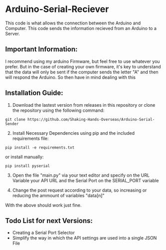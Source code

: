 # Arduino-Serial-Reciever
This code is what allows the connection between the Arduino and Computer. This code sends the information recieved from an Arduino to a Server.

## Important Information:
I recommend using my arduino Firmware, but feel free to use whatever you prefer. But in the case of creating your own firmware, it's key to understand that the data will only be sent if the computer sends the letter "A" and then will respond the Arduino. So then have in mind dealing with this

## Installation Guide:
1. Download the lastest version from releases in this repository or clone the repository using the following command:
```
git clone https://github.com/Shaking-Hands-Overseas/Arduino-Serial-Sender
```
2. Install Necessary Dependencies using pip and the included requirements file:
```
pip install -e requirements.txt
```
or install manually:
```
pip install pyserial
```
3. Open the file "main.py" via your text editor and specify on the URL Variable your API URL and the Serial Port on the SERIAL_PORT variable

4. Change the post request according to your data, so increasing or reducing the ammount of variables "data\[n]"

With the above should work just fine.

## Todo List for next Versions:
- Creating a Serial Port Selector
- Simplify the way in which the API settings are used into a single JSON File
